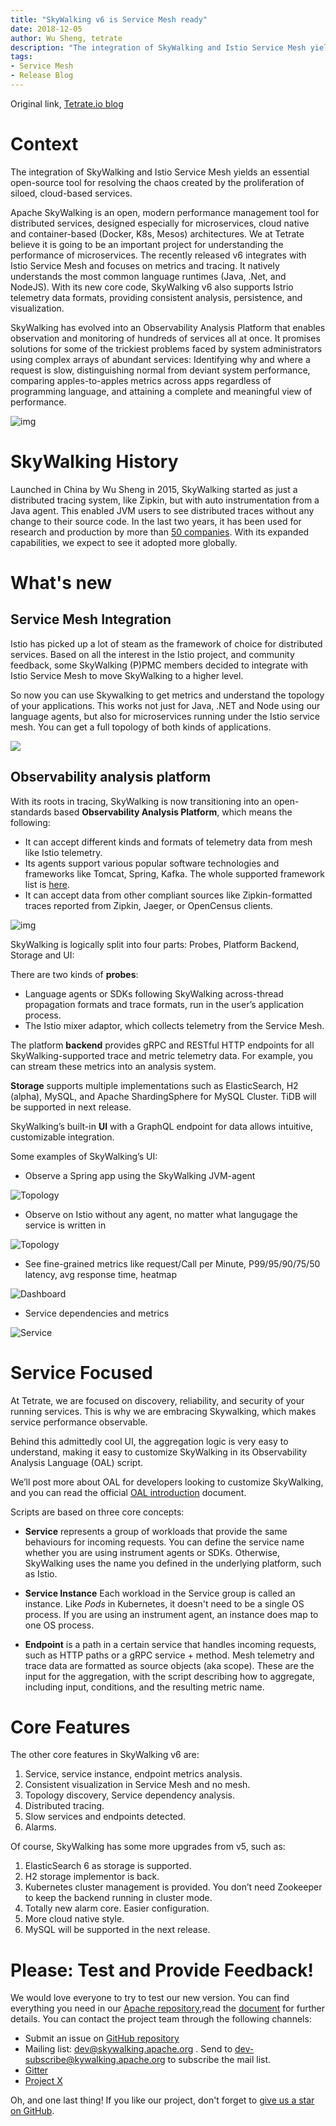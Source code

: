 ```yaml
---
title: "SkyWalking v6 is Service Mesh ready"
date: 2018-12-05
author: Wu Sheng, tetrate
description: "The integration of SkyWalking and Istio Service Mesh yields an essential open-source tool for resolving the chaos created by the proliferation of siloed, cloud-based services."
tags:
- Service Mesh
- Release Blog
---
```


Original link, [Tetrate.io blog](https://www.tetrate.io/blog/apache-skywalking-v6/)

# Context

The integration of SkyWalking and Istio Service Mesh yields an essential open-source tool for resolving the chaos created by the proliferation of siloed, cloud-based services.

Apache SkyWalking is an open, modern performance management tool for distributed services, designed especially for microservices, cloud native and container-based (Docker, K8s, Mesos) architectures. We at Tetrate believe it is going to be an important project for understanding the performance of microservices. The recently released v6 integrates with Istio Service Mesh and focuses on metrics and tracing. It natively understands the most common language runtimes (Java, .Net, and NodeJS). With its new core code, SkyWalking v6 also supports Istrio telemetry data formats, providing consistent analysis, persistence, and visualization.

SkyWalking has evolved into an Observability Analysis Platform that enables observation and monitoring of hundreds of services all at once. It promises solutions for some of the trickiest problems faced by system administrators using complex arrays of abundant services: Identifying why and where a request is slow, distinguishing normal from deviant system performance, comparing apples-to-apples metrics across apps regardless of programming language, and attaining a complete and meaningful view of performance.

![img](0081Kckwly1gl2ctge1g5j31pc0s8h04.jpg)

# SkyWalking History
Launched in China by Wu Sheng in 2015, SkyWalking started as just a distributed tracing system, like Zipkin, but with auto instrumentation from a Java agent. This enabled JVM users to see distributed traces without any change to their source code. In the last two years, it has been used for research and production by more than [50 companies](https://github.com/apache/incubator-skywalking/blob/master/docs/powered-by.md). With its expanded capabilities, we expect to see it adopted more globally.


# What's new
## Service Mesh Integration
Istio has picked up a lot of steam as the framework of choice for distributed services. Based on all the interest in the Istio project, and community feedback, some SkyWalking (P)PMC members decided to integrate with Istio Service Mesh to move SkyWalking to a higher level.

So now you can use Skywalking to get metrics and understand the topology of your applications. This works not just for Java, .NET and Node using our language agents, but also for microservices running under the Istio service mesh. You can get a full topology of both kinds of applications.

![](0081Kckwly1gl2cjmhi3uj31h80m5jwn.jpg)

## Observability analysis platform
With its roots in tracing, SkyWalking is now transitioning into an open-standards based **Observability Analysis Platform**, which means the following:

* It can accept different kinds and formats of telemetry data from mesh like Istio telemetry.
* Its agents support various popular software technologies and frameworks like Tomcat, Spring, Kafka. The whole supported framework list is [here](https://github.com/apache/incubator-skywalking/blob/master/docs/en/setup/service-agent/java-agent/Supported-list.md).
* It can accept data from other compliant sources like Zipkin-formatted traces reported from Zipkin, Jaeger, or OpenCensus clients.

![img](0081Kckwly1gl2cqo4yctj31ok0s07hh.jpg)

SkyWalking is logically split into four parts: Probes, Platform Backend, Storage and UI:

There are two kinds of **probes**:
* Language agents or SDKs following SkyWalking across-thread propagation formats and trace formats, run in the user’s application process.
* The Istio mixer adaptor, which collects telemetry from the Service Mesh.

The platform **backend** provides gRPC and RESTful HTTP endpoints for all SkyWalking-supported trace and metric telemetry data. For example, you can stream these metrics into an analysis system.

**Storage** supports multiple implementations such as ElasticSearch, H2 (alpha), MySQL, and Apache ShardingSphere for MySQL Cluster. TiDB will be supported in next release.

SkyWalking’s built-in **UI** with a GraphQL endpoint for data allows intuitive, customizable integration.

Some examples of SkyWalking’s UI:


- Observe a Spring app using the SkyWalking JVM-agent

![Topology](0081Kckwly1gl2ckeyyxlj31h70lvdjf.jpg)

- Observe on Istio without any agent, no matter what langugage the service is written in

![Topology](0081Kckwly1gl2ckwr65mj31h80m5jwn.jpg)

- See fine-grained metrics like request/Call per Minute, P99/95/90/75/50 latency, avg response time, heatmap

![Dashboard](0081Kckwly1gl2cmxcrdqj31gz0qmdja.jpg)

- Service dependencies and metrics

![Service](0081Kckwly1gl2cngbu84j31h00oxadw.jpg)

# Service Focused
At Tetrate, we are focused on discovery, reliability, and security of your running services.
This is why we are embracing Skywalking, which makes service performance observable.

Behind this admittedly cool UI, the aggregation logic is very easy to understand, making it easy to customize SkyWalking in its Observability Analysis Language (OAL) script.

We’ll post more about OAL for developers looking to customize SkyWalking, and you can read the official [OAL introduction](https://github.com/apache/incubator-skywalking/blob/master/docs/en/concepts-and-designs/oal.md) document.

Scripts are based on three core concepts:
- **Service** represents a group of workloads that provide the same behaviours for incoming requests. You can define the service name whether you are using instrument agents or SDKs. Otherwise, SkyWalking uses the name you defined in the underlying platform, such as Istio.

- **Service Instance** Each workload in the Service group is called an instance. Like _Pods_ in Kubernetes, it doesn't need  to be a single OS process. If you are using an instrument agent, an instance does map to one OS process.

- **Endpoint** is a path in a certain service that handles incoming requests, such as HTTP paths or a gRPC service + method. Mesh telemetry and trace data are formatted as source objects (aka scope). These are the input for the aggregation, with the script describing how to aggregate, including input, conditions, and the resulting metric name.


# Core Features
The other core features in SkyWalking v6 are:

1. Service, service instance, endpoint metrics analysis.
1. Consistent visualization in Service Mesh and no mesh.
1. Topology discovery, Service dependency analysis.
1. Distributed tracing.
1. Slow services and endpoints detected.
1. Alarms.

Of course, SkyWalking has some more upgrades from v5, such as:

1. ElasticSearch 6 as storage is supported.
1. H2 storage implementor is back.
1. Kubernetes cluster management is provided. You don’t need Zookeeper to keep the backend running in cluster mode.
1. Totally new alarm core. Easier configuration.
1. More cloud native style.
1. MySQL will be supported in the next release.


# Please: Test and Provide Feedback!
We would love everyone to try to test our new version. You can find everything you need in our [Apache repository](https://github.com/apache/incubator-skywalking),read the [document](https://github.com/apache/incubator-skywalking/blob/master/docs/README.md) for further details. You can contact the project team through the following channels:

* Submit an issue on [GitHub repository](https://github.com/apache/incubator-skywalking/issues/new)
* Mailing list: dev@skywalking.apache.org . Send to dev-subscribe@kywalking.apache.org to subscribe the mail list.
* [Gitter](https://gitter.im/OpenSkywalking/Lobby)
* [Project X](https://X.com/ASFSkyWalking)

Oh, and one last thing! If you like our project, don't forget to [give us a star on GitHub](https://github.com/apache/incubator-skywalking).

